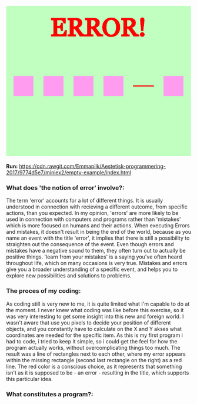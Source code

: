 ![ScreenShot](https://github.com/Emmapilk/Aestetisk-programmering-2017/blob/master/miniex2/Screenshot.png)




<b>Run:</b> https://cdn.rawgit.com/Emmapilk/Aestetisk-programmering-2017/9774d5e7/miniex2/empty-example/index.html

<h3><b> What does 'the notion of error' involve?:</b></h3>
The term 'error' accounts for a lot of different things. It is usually understood in connection with recieving a different outcome, from specific actions, than you expected. In my opinion, 'errors' are more likely to be used in connection with computers and programs rather than 'mistakes' which is more focused on humans and their actions. When executing Errors and mistakes, it doesn't result in being the end of the world, because as you name an event with the title 'error', it implies that there is still a possibility to straighten out the consequence of the event. Even though errors and mistakes have a negative sound to them, they often turn out to actually be positive things. 'learn from your mistakes' is a saying you've often heard throughout life, which on many occasions is very true. Mistakes and errors give you a broader understanding of a specific event, and helps you to explore new possibilities and solutions to problems. 

<b><h3>The proces of my coding:</h3></b>
As coding still is very new to me, it is quite limited what I'm capable to do at the moment. I never knew what coding was like before this exercise, so it was very interesting to get some insight into this new and foreign world. I wasn't aware that use you pixels to decide your position of different objects, and you constantly have to calculate on the X and Y akses what coordinates are needed for the specific item. As this is my first program i had to code, i tried to keep it simple, so i could get the feel for how the program actually works, without overcomplicating things too much. The result was a line of rectangles next to each other, where my error appears within the missing rectangle (second last rectangle on the right) as a red line. The red color is a conscious choice, as it represents that something isn't as it is supposed to be - an error - resulting in the title, which supports this particular idea.


<b><h3>What constitutes a program?:</h3></b>
